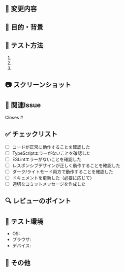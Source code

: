 ## 📝 変更内容
<!-- 何を変更したかを具体的に記載してください -->

## 🎯 目的・背景
<!-- なぜこの変更が必要なのかを説明してください -->

## 🧪 テスト方法
<!-- 動作確認の手順を記載してください -->
1. 
2. 
3. 

## 📷 スクリーンショット
<!-- UI変更がある場合は、変更前後の画像を添付してください -->

## 🔗 関連Issue
<!-- 関連するIssueがあれば記載してください -->
Closes #

## ✅ チェックリスト
<!-- 完了したものにチェックを入れてください -->
- [ ] コードが正常に動作することを確認した
- [ ] TypeScriptエラーがないことを確認した
- [ ] ESLintエラーがないことを確認した
- [ ] レスポンシブデザインが正しく動作することを確認した
- [ ] ダーク/ライトモード両方で動作することを確認した
- [ ] ドキュメントを更新した（必要に応じて）
- [ ] 適切なコミットメッセージを作成した

## 🔍 レビューのポイント
<!-- レビュアーに特に確認してほしいポイントがあれば記載してください -->

## 📱 テスト環境
<!-- テストした環境を記載してください -->
- OS: 
- ブラウザ: 
- デバイス: 

## 📝 その他
<!-- その他、レビュアーに伝えたいことがあれば記載してください -->

